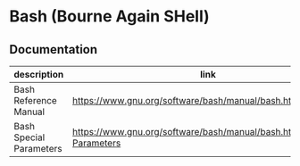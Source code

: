 # Bash (Bourne Again SHell)

## Documentation

| description             | link                                                                  |
|-------------------------|-----------------------------------------------------------------------|
| Bash Reference Manual   | https://www.gnu.org/software/bash/manual/bash.html                    |
| Bash Special Parameters | https://www.gnu.org/software/bash/manual/bash.html#Special-Parameters |